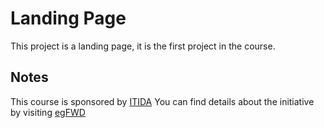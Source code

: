 # Landing Page
This project is a landing page, it is the first project in the course.

## Notes 
This course is sponsored by [ITIDA](https://itida.gov.eg/English/Pages/default.aspx)
You can find details about the initiative by visiting [egFWD](https://egfwd.com/)
